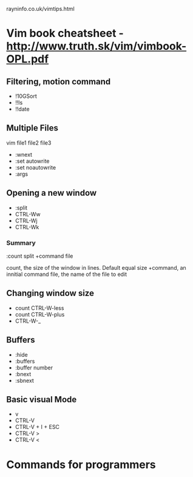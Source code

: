 rayninfo.co.uk/vimtips.html

# Vim book cheatsheet - http://www.truth.sk/vim/vimbook-OPL.pdf

## Filtering, motion command

- !10GSort <Enter> <!-- From actual line to actual sort -->
- !!ls
- !!date

## Multiple Files

vim file1 file2 file3

- :wnext          <!-- write changes and go to next opened file -->
- :set autowrite  <!-- enable autowrite when you change the file -->
- :set noautowrite
- :args           <!-- display the list of the files being edited -->

## Opening a new window

- :split          <!-- split the screen into two widnwos, both editing the same file -->
- CTRL-Ww         <!-- change the selected window -->
- CTRL-Wj         <!-- change to the bottom window -->
- CTRL-Wk         <!-- change to the upper window -->

### Summary
:count split +command file

count, the size of the window in lines. Default equal size
+command, an innitial command
file, the name of the file to edit

## Changing window size

- count CTRL-W-less   <!-- decrement window size in lines by count or 1 -->
- count CTRL-W-plus   <!-- augment window size in lines by count or 1 -->
- CTRL-W-_            <!-- if no count is specified, the window is increased to its maximum size -->

## Buffers

- :hide               <!-- if there is more than one window, hide the current one -->
- :buffers            <!-- show the list of buffers -->
- :buffer number      <!-- select the buffer number -->
- :bnext              <!-- go to next buffer -->
- :sbnext             <!-- split next buffer -->

## Basic visual Mode

- v                   <!-- Enter visual mode -->
- CTRL-V              <!-- Enter visual block mode -->
- CTRL-V + I + ESC    <!-- Enter visual block mode and edit multiple lines -->
- CTRL-V >            <!-- shifts the text to the right one shift width -->
- CTRL-V <            <!-- shifts the text to the left one shift width -->

# Commands for programmers

